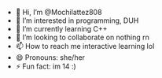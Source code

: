 - 👋 Hi, I’m @Mochilattez808
- 👀 I’m interested in programming, DUH
- 🌱 I’m currently learning C++
- 💞️ I’m looking to collaborate on nothing rn
- 📫 How to reach me interactive learning lol
- 😄 Pronouns: she/her
- ⚡ Fun fact: im 14 :)

<!---
Mochilattez808/Mochilattez808 is a ✨ special ✨ repository because its `README.md` (this file) appears on your GitHub profile.
You can click the Preview link to take a look at your changes.
--->
